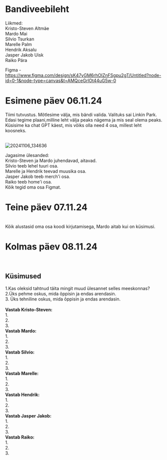 
# Bandiveebileht

Liikmed: <br>
Kristo-Steven Altmäe <br>
Mardo Mai <br>
Silvio Tsurkan <br>
Marelle Palm <br>
Hendrik Aksalu <br>
Jasper Jakob Uisk <br>
Raiko Pära 

Figma -  https://www.figma.com/design/sK47yGM6rhOIZnFSgpu2gT/Untitled?node-id=0-1&node-type=canvas&t=AMQceGrlOt44uG5w-0

<h1>Esimene päev 06.11.24</h1>
Tiimi tutvustus. Mõtlesime välja, mis bändi valida. Valituks sai Linkin Park. Edasi tegime plaani,milline leht välja peaks nägema ja mis seal olema peaks. Küsisime ka chat GPT käest, mis võiks olla need 4 osa, millest leht koosneks. <br>
 <br>

![20241106_134636](https://github.com/user-attachments/assets/a18e9a94-19a8-4a11-ac9b-47d381ac267e)
 
Jagasime ülesanded: <br>
Kristo-Steven ja Mardo juhendavad, aitavad. <br>
Silvio teeb lehel tuuri osa. <br>
Marelle ja Hendrik teevad muusika osa. <br>
Jasper Jakob teeb merch'i osa. <br>
Raiko teeb home'i osa. <br>
Kõik tegid oma osa Figmat.
<h1>Teine päev 07.11.24</h1> <br>
Kõik alustasid oma osa koodi kirjutamisega, Mardo aitab kui on küsimusi.
<h1>Kolmas päev 08.11.24</h1> <br>

<h2>Küsimused</h2>
1.Kas oleksid tahtnud täita mingit muud ülesannet selles meeskonnas? <br>
2.Üks pehme oskus, mida õppisin ja endas arendasin. <br>
3. Üks tehniline oskus, mida õppisin ja endas arendasin. <br> <br>
<b>Vastab Kristo-Steven:</b><br>
1.    <br>
2.    <br>
3.   <br>
<b>Vastab Mardo: </b><br>
1. <br>
2. <br>
3.<br> 
<b>Vastab Silvio:</b> <br>
1. <br>
2. <br>
3. <br>
<b>Vastab Marelle:</b> <br>
1. <br>
2. <br>
3. <br>
<b>Vastab Hendrik:</b> <br>
1. <br>
2. <br>
3. <br>
<b>Vastab Jasper Jakob:</b> <br>
1. <br>
2. <br>
3. <br>
<b>Vastab Raiko:</b> <br>
1. <br>
2. <br>
3. <br>
